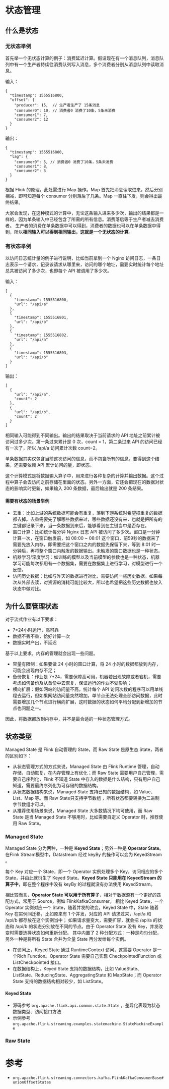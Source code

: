# 状态管理
## 什么是状态
### 无状态举例
首先举一个无状态计算的例子：消费延迟计算。假设现在有一个消息队列，消息队列中有一个生产者持续往消费队列写入消息，多个消费者分别从消息队列中读取消息。

输入：
```
{
  "timestamp": 1555516800,
  "offset": {
    "producer": 15,  // 生产者生产了 15条消息
    "consumer0": 10, // 消费者0 消费了10条，5条未消费
    "consumer1": 7,
    "consumer2": 12
  }
}
```
输出：
```
{
  "timestamp": 1555516800,
  "lag": {
    "consumer0": 5, // 消费者0 消费了10条，5条未消费
    "consumer1": 8,
    "consumer2": 3
  }
}
```
根据 Flink 的原理，此处需进行 Map 操作。Map 首先把消息读取进来，然后分别相减，即可知道每个 consumer 分别落后了几条。Map 一直往下发，则会得出最终结果。

大家会发现，在这种模式的计算中，无论这条输入进来多少次，输出的结果都是一样的，因为单条输入中已经包含了所需的所有信息。消费落后等于生产者减去消费者。
生产者的消费在单条数据中可以得到，消费者的数据也可以在单条数据中得到，所以**相同输入可以得到相同输出，这就是一个无状态的计算**。

### 有状态举例
以访问日志统计量的例子进行说明，比如当前拿到一个 Nginx 访问日志，一条日志表示一个请求，记录该请求从哪里来，访问的哪个地址，需要实时统计每个地址总共被访问了多少次，也即每个 API 被调用了多少次。

输入：
```
[
  {
    "timestamp": 1555516800,
    "url": "/api/a"
  },
  {
    "timestamp": 1555516801,
    "url": "/api/b"
  },
  {
    "timestamp": 1555516802,
    "url": "/api/a"
  },
  {
    "timestamp": 1555516803,
    "url": "/api/b"
  }
]
```
输出：
```
[
  {
    "url": "/api/a",
    "count": 2
  },
  {
    "url": "/api/b",
    "count": 2
  }
]
```
相同输入可能得到不同输出。输出的结果取决于当前请求的 API 地址之前累计被访问过多少次。第一条过来累计是 0 次，count = 1，第二条过来 API 的访问已经有一次了，所以 /api/a 访问累计次数 count=2。

单条数据其实仅包含当前这次访问的信息，而不包含所有的信息。要得到这个结果，还需要依赖 API 累计访问的量，即状态。

这个计算模式是将数据输入算子中，用来进行各种复杂的计算并输出数据。这个过程中算子会去访问之前存储在里面的状态。另外一方面，它还会把现在的数据对状态的影响实时更新，如果输入 200 条数据，最后输出就是 200 条结果。

#### 需要有状态的场景举例
- 去重：比如上游的系统数据可能会有重复，落到下游系统时希望把重复的数据都去掉。去重需要先了解哪些数据来过，哪些数据还没有来，也就是把所有的主键都记录下来，当一条数据到来后，能够看到在主键当中是否存在。
- 窗口计算：比如统计每分钟 Nginx 日志 API 被访问了多少次。窗口是一分钟计算一次，在窗口触发前，如 08:00 ~ 08:01 这个窗口，前59秒的数据来了需要先放入内存，即需要把这个窗口之内的数据先保留下来，等到 8:01 时一分钟后，再将整个窗口内触发的数据输出。未触发的窗口数据也是一种状态。
- 机器学习/深度学习：如训练的模型以及当前模型的参数也是一种状态，机器学习可能每次都用有一个数据集，需要在数据集上进行学习，对模型进行一个反馈。
- 访问历史数据：比如与昨天的数据进行对比，需要访问一些历史数据。如果每次从外部去读，对资源的消耗可能比较大，所以也希望把这些历史数据也放入状态中做对比。

## 为什么要管理状态
对于流式作业有以下要求：
- 7*24小时运行，高可靠
- 数据不丢不重，恰好计算一次
- 数据实时产出，不延迟

基于以上要求，内存的管理就会出现一些问题。
- 容量有限制：如果要做 24 小时的窗口计算，将 24 小时的数据都放到内存，可能会出现内存不足；
- 备份恢复：作业是 7*24，需要保障高可用，机器若出现故障或者宕机，需要考虑如何备份及从备份中去恢复，保证运行的作业不受影响；
- 横向扩展：假如网站的访问量不高，统计每个 API 访问次数的程序可以用单线程去运行，但如果网站访问量突然增加，单节点无法处理全部访问数据，此时需要增加几个节点进行横向扩展，这时数据的状态如何平均分配到新增加的节点也问题之一。

因此，将数据都放到内存中，并不是最合适的一种状态管理方式。

## 状态类型
Managed State 是 Flink 自动管理的 State，而 Raw State 是原生态 State，两者的区别如下：
- 从状态管理方式的方式来说，Managed State 由 Flink Runtime 管理，自动存储，自动恢复，在内存管理上有优化；而 Raw State 需要用户自己管理，需要自己序列化，Flink 不知道 State 中存入的数据是什么结构，只有用户自己知道，需要最终序列化为可存储的数据结构。
- 从状态数据结构来说，Managed State 支持已知的数据结构，如 Value、List、Map 等。而 Raw State只支持字节数组 ，所有状态都要转换为二进制字节数组才可以。
- 从推荐使用场景来说，Managed State 大多数情况下均可使用，而 Raw State 是当 Managed State 不够用时，比如需要自定义 Operator 时，推荐使用 Raw State。

### Managed State
Managed State 分为两种，一种是 **Keyed State**；另外一种是 **Operator State**。在Flink Stream模型中，Datastream 经过 keyBy 的操作可以变为 KeyedStream 。

每个 Key 对应一个 State，即一个 Operator 实例处理多个 Key，访问相应的多个 State，并由此就衍生了 Keyed State。**Keyed State 只能用在 KeyedStream 的算子中**，即在整个程序中没有 keyBy 的过程就没有办法使用 KeyedStream。

相比较而言，**Operator State 可以用于所有算子**，相对于数据源有一个更好的匹配方式，常用于 Source，例如 FlinkKafkaConsumer。
相比 Keyed State，一个 Operator 实例对应一个 State，随着并发的改变，Keyed State 中，State 随着 Key 在实例间迁移，比如原来有 1 个并发，对应的 API 请求过来，/api/a 和 /api/b 都存放在这个实例当中；
如果请求量变大，需要扩容，就会把 /api/a 的状态和 /api/b 的状态分别放在不同的节点。由于 Operator State 没有 Key，并发改变时需要选择状态如何重新分配。
其中内置了 2 种分配方式：一种是均匀分配，另外一种是将所有 State 合并为全量 State 再分发给每个实例。

- 在访问上，Keyed State 通过 RuntimeContext 访问，这需要 Operator 是一个Rich Function。Operator State 需要自己实现 CheckpointedFunction 或 ListCheckpointed 接口。
- 在数据结构上，Keyed State 支持的数据结构，比如 ValueState、ListState、ReducingState、AggregatingState 和 MapState；而 Operator State 支持的数据结构相对较少，如 ListState。

#### Keyed State
- 源码参考 `org.apache.flink.api.common.state.State` ，差异化表现为状态数据类型、访问接口方法
- 示例参考 `org.apache.flink.streaming.examples.statemachine.StateMachineExample`
### Raw State

# 参考
- `org.apache.flink.streaming.connectors.kafka.FlinkKafkaConsumerBase#unionOffsetStates`


